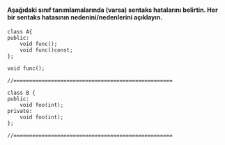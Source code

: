 #### Aşağıdaki sınıf tanımlamalarında (varsa) sentaks hatalarını belirtin. Her bir sentaks hatasının nedenini/nedenlerini açıklayın.

```
class A{
public:
	void func();
	void func()const;
};

void func();

//===================================================

class B {
public:
	void foo(int);
private:
	void foo(int);
};

//===================================================
```
